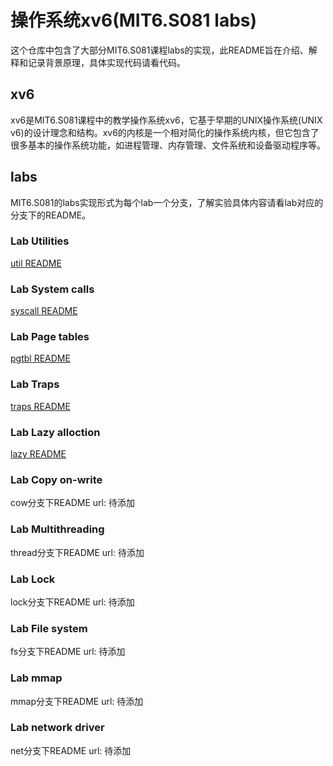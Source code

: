 # 操作系统xv6(MIT6.S081 labs)
这个仓库中包含了大部分MIT6.S081课程labs的实现，此README旨在介绍、解释和记录背景原理，具体实现代码请看代码。
## xv6
xv6是MIT6.S081课程中的教学操作系统xv6，它基于早期的UNIX操作系统(UNIX v6)的设计理念和结构。xv6的内核是一个相对简化的操作系统内核，但它包含了很多基本的操作系统功能，如进程管理、内存管理、文件系统和设备驱动程序等。
## labs
MIT6.S081的labs实现形式为每个lab一个分支，了解实验具体内容请看lab对应的分支下的README。
### Lab Utilities
[util README](https://github.com/Superboy369/xv6_labs/blob/util/README.md)
### Lab System calls
[syscall README](https://github.com/Superboy369/xv6_labs/blob/syscall/README.md)
### Lab Page tables
[pgtbl README](https://github.com/Superboy369/xv6_labs/blob/pgtbl/README.md)
### Lab Traps
[traps README](https://github.com/Superboy369/xv6_labs/blob/traps/README.md)
### Lab Lazy alloction
[lazy README](https://github.com/Superboy369/xv6_labs/blob/lazy/README.md)
### Lab Copy on-write
cow分支下README url: 待添加
### Lab Multithreading
thread分支下README url: 待添加
### Lab Lock
lock分支下README url: 待添加
### Lab File system
fs分支下README url: 待添加
### Lab mmap
mmap分支下README url: 待添加
### Lab network driver
net分支下README url: 待添加
